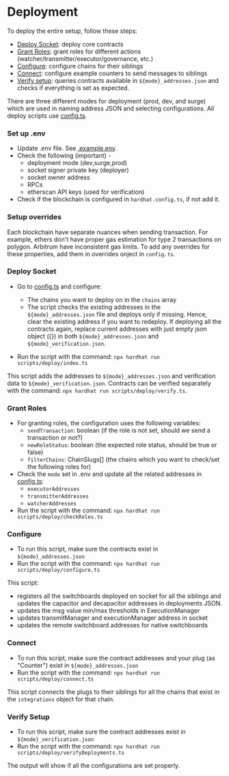 # Deployment

To deploy the entire setup, follow these steps:

- [Deploy Socket](#deploy-socket): deploy core contracts
- [Grant Roles](#grant-roles): grant roles for different actions (watcher/transmitter/executor/governance, etc.)
- [Configure](#configure): configure chains for their siblings
- [Connect](#connect): configure example counters to send messages to siblings
- [Verify setup](#verify-setup): queries contracts available in `${mode}_addresses.json` and checks if everything is set as expected.

There are three different modes for deployment (prod, dev, and surge) which are used in naming address JSON and selecting configurations. All deploy scripts use [config.ts](./config.ts).

### Set up .env

- Update .env file.  See [.example.env](../.env.example).
- Check the following (important) - 
  - deployment mode (dev,surge,prod)
  - socket signer private key (deployer)
  - socket owner address 
  - RPCs
  - etherscan API keys (used for verification) 
- Check if the blockchain is configured in `hardhat.config.ts`, if not add it.

### Setup overrides 
Each blockchain have separate nuances when sending transaction. For example, ethers don't have proper gas estimation for type 2 transactions on polygon. Arbitrum have inconsistent gas limits. To add any overrides for these properties, add them in overrides onject in `config.ts`.

### Deploy Socket

- Go to [config.ts](./config.ts) and configure:

  - The chains you want to deploy on in the `chains` array
  - The script checks the existing addresses in the `${mode}_addresses.json` file and deploys only if missing. Hence, clear the existing address if you want to redeploy. If deploying all the contracts again, replace current addresses with just empty json object ({}) in both `${mode}_addresses.json` and `${mode}_verification.json`.  

- Run the script with the command:
  `npx hardhat run scripts/deploy/index.ts`

This script adds the addresses to `${mode}_addresses.json` and verification data to `${mode}_verification.json`. Contracts can be verified separately with the command: `npx hardhat run scripts/deploy/verify.ts`.

### Grant Roles

- For granting roles, the configuration uses the following variables:
  - `sendTransaction`: boolean (if the role is not set, should we send a transaction or not?)
  - `newRoleStatus`: boolean (the expected role status, should be true or false)
  - `filterChains`: ChainSlugs[] (the chains which you want to check/set the following roles for)
- Check the `mode` set in .env and update all the related addresses in [config.ts](./config.ts):
  - `executorAddresses`
  - `transmitterAddresses`
  - `watcherAddresses`
- Run the script with the command:
  `npx hardhat run scripts/deploy/checkRoles.ts`

### Configure

- To run this script, make sure the contracts exist in `${mode}_addresses.json`
- Run the script with the command:
  `npx hardhat run scripts/deploy/configure.ts`

This script:

- registers all the switchboards deployed on socket for all the siblings and updates the capacitor and decapacitor addresses in deployments JSON.
- updates the msg value min/max thresholds in ExecutionManager
- updates transmitManager and executionManager address in socket
- updates the remote switchboard addresses for native switchboards

### Connect

- To run this script, make sure the contract addresses and your plug (as "Counter") exist in `${mode}_addresses.json`
- Run the script with the command:
  `npx hardhat run scripts/deploy/connect.ts`

This script connects the plugs to their siblings for all the chains that exist in the `integrations` object for that chain.

### Verify Setup

- To run this script, make sure the contract addresses exist in `${mode}_verification.json`
- Run the script with the command:
  `npx hardhat run scripts/deploy/verifyDeployments.ts`

The output will show if all the configurations are set properly.
